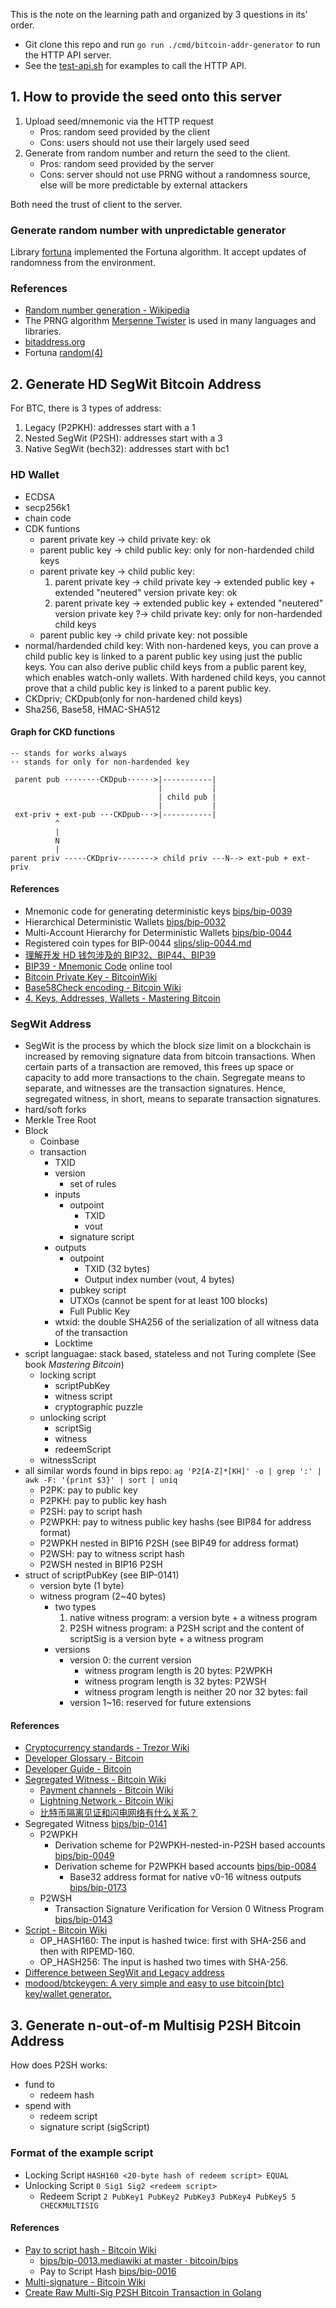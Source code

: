 This is the note on the learning path and organized by 3 questions in its' order.

- Git clone this repo and run `go run ./cmd/bitcoin-addr-generator` to run the HTTP API server.
- See the [test-api.sh](./test-api.sh) for examples to call the HTTP API.

## 1. How to provide the seed onto this server

1. Upload seed/mnemonic via the HTTP request
    - Pros: random seed provided by the client
    - Cons: users should not use their largely used seed
2. Generate from random number and return the seed to the client.
    - Pros: random seed provided by the server
    - Cons: server should not use PRNG without a randomness source, else will be more predictable by external attackers

Both need the trust of client to the server.

### Generate random number with unpredictable generator

Library [fortuna](https://github.com/seehuhn/fortuna) implemented the Fortuna algorithm. It accept updates of randomness from the environment.

### References

- [Random number generation - Wikipedia](https://en.wikipedia.org/wiki/Random_number_generation)
- The PRNG algorithm [Mersenne Twister](https://en.wikipedia.org/wiki/Mersenne_Twister) is used in many languages and libraries.
- [bitaddress.org](https://www.bitaddress.org)
- Fortuna [random(4)](https://www.freebsd.org/cgi/man.cgi?query=random&apropos=0&sektion=4&manpath=FreeBSD+11.0-RELEASE+and+Ports&arch=default&format=html)

## 2. Generate HD SegWit Bitcoin Address

For BTC, there is 3 types of address:

1. Legacy (P2PKH): addresses start with a 1
2. Nested SegWit (P2SH): addresses start with a 3
3. Native SegWit (bech32): addresses start with bc1

### HD Wallet

- ECDSA
- secp256k1
- chain code
- CDK funtions
    - parent private key -> child private key: ok
    - parent public key -> child public key: only for non-hardended child keys
    - parent private key -> child public key:
        1. parent private key -> child private key -> extended public key + extended "neutered" version private key: ok
        2. parent private key -> extended public key + extended "neutered" version private key ?-> child private key: only for non-hardended child keys
    - parent public key -> child private key: not possible
- normal/hardended child key: With non-hardened keys, you can prove a child public key is linked to a parent public key using just the public keys. You can also derive public child keys from a public parent key, which enables watch-only wallets. With hardened child keys, you cannot prove that a child public key is linked to a parent public key.
- CKDpriv; CKDpub(only for non-hardened child keys)
- Sha256, Base58, HMAC-SHA512


#### Graph for CKD functions

```
-- stands for works always
·· stands for only for non-hardended key

 parent pub ········CKDpub······>|-----------|
                                 |           |
                                 | child pub |
                                 |           |
 ext-priv + ext-pub ···CKDpub···>|-----------|
          ^
          |
          N
          |
parent priv -----CKDpriv--------> child priv ---N--> ext-pub + ext-priv
```

#### References

- Mnemonic code for generating deterministic keys [bips/bip-0039](https://github.com/bitcoin/bips/blob/master/bip-0039.mediawiki)
- Hierarchical Deterministic Wallets [bips/bip-0032](https://github.com/bitcoin/bips/blob/master/bip-0032.mediawiki)
- Multi-Account Hierarchy for Deterministic Wallets [bips/bip-0044](https://github.com/bitcoin/bips/blob/master/bip-0044.mediawiki)
- Registered coin types for BIP-0044 [slips/slip-0044.md](https://github.com/satoshilabs/slips/blob/master/slip-0044.md)
- [理解开发 HD 钱包涉及的 BIP32、BIP44、BIP39](https://learnblockchain.cn/2018/09/28/hdwallet/)
- [BIP39 - Mnemonic Code](https://iancoleman.io/bip39/#english) online tool
- [Bitcoin Private Key - BitcoinWiki](https://en.bitcoinwiki.org/wiki/Private_key)
- [Base58Check encoding - Bitcoin Wiki](https://en.bitcoin.it/wiki/Base58Check_encoding)
- [4. Keys, Addresses, Wallets - Mastering Bitcoin](https://www.oreilly.com/library/view/mastering-bitcoin/9781491902639/ch04.html)

### SegWit Address

- SegWit is the process by which the block size limit on a blockchain is increased by removing signature data from bitcoin transactions. When certain parts of a transaction are removed, this frees up space or capacity to add more transactions to the chain. Segregate means to separate, and witnesses are the transaction signatures. Hence, segregated witness, in short, means to separate transaction signatures.
- hard/soft forks
- Merkle Tree Root
- Block
    - Coinbase
    - transaction
        - TXID
        - version
            - set of rules
        - inputs 
            - outpoint
                - TXID
                - vout
            - signature script
        - outputs
            - outpoint
                - TXID (32 bytes)
                - Output index number (vout, 4 bytes)
            - pubkey script
            - UTXOs (cannot be spent for at least 100 blocks)
            - Full Public Key
        - wtxid: the double SHA256 of the serialization of all witness data of the transaction
        - Locktime
- script languagae: stack based, stateless and not Turing complete (See book *Mastering Bitcoin*)
    - locking script
        - scriptPubKey
        - witness script
        - cryptographic puzzle
    - unlocking script
        - scriptSig
        - witness
        - redeemScript
    - witnessScript
- all similar words found in bips repo: `ag 'P2[A-Z]*[KH]' -o | grep ':' | awk -F: '{print $3}' | sort | uniq`
    - P2PK: pay to public key
    - P2PKH: pay to public key hash
    - P2SH: pay to script hash
    - P2WPKH: pay to witness public key hashs (see BIP84 for address format)
    - P2WPKH nested in BIP16 P2SH (see BIP49 for address format)
    - P2WSH: pay to witness script hash
    - P2WSH nested in BIP16 P2SH
- struct of scriptPubKey (see BIP-0141)
    - version byte (1 byte)
    - witness program (2~40 bytes)
        - two types
            1. native witness program: a version byte + a witness program
            2. P2SH witness program: a P2SH script and the content of scriptSig is a version byte + a witness program
        - versions
            - version 0: the current version
                - witness program length is 20 bytes: P2WPKH
                - witness program length is 32 bytes: P2WSH
                - witness program length is neither 20 nor 32 bytes: fail
            - version 1~16: reserved for future extensions

#### References

- [Cryptocurrency standards - Trezor Wiki](https://wiki.trezor.io/Cryptocurrency_standards)
- [Developer Glossary - Bitcoin](https://btcinformation.org/en/developer-glossary)
- [Developer Guide - Bitcoin](https://btcinformation.org/en/developer-guide)
- [Segregated Witness - Bitcoin Wiki](https://en.bitcoin.it/wiki/Segregated_Witness)
    - [Payment channels - Bitcoin Wiki](https://en.bitcoin.it/wiki/Payment_channels)
    - [Lightning Network - Bitcoin Wiki](https://en.bitcoin.it/wiki/Lightning_Network)
    - [比特币隔离见证和闪电网络有什么关系？](https://www.528btc.com/bk/2019111158642.html)
- Segregated Witness [bips/bip-0141](https://github.com/bitcoin/bips/blob/master/bip-0141.mediawiki)
    - P2WPKH
        - Derivation scheme for P2WPKH-nested-in-P2SH based accounts [bips/bip-0049](https://github.com/bitcoin/bips/blob/master/bip-0049.mediawiki)
        - Derivation scheme for P2WPKH based accounts [bips/bip-0084](https://github.com/bitcoin/bips/blob/master/bip-0084.mediawiki)
            - Base32 address format for native v0-16 witness outputs [bips/bip-0173](https://github.com/bitcoin/bips/blob/master/bip-0173.mediawiki)
    - P2WSH
        - Transaction Signature Verification for Version 0 Witness Program [bips/bip-0143](https://github.com/bitcoin/bips/blob/master/bip-0143.mediawiki)
- [Script - Bitcoin Wiki](https://en.bitcoin.it/wiki/Script)
    - OP_HASH160: The input is hashed twice: first with SHA-256 and then with RIPEMD-160.
    - OP_HASH256: The input is hashed two times with SHA-256.
- [Difference between SegWit and Legacy address](https://help.crypto.com/en/articles/4056348-send-and-receive-btc-ltc-difference-between-segwit-and-legacy-address)
- [modood/btckeygen: A very simple and easy to use bitcoin(btc) key/wallet generator.](https://github.com/modood/btckeygen)

## 3. Generate n-out-of-m Multisig P2SH Bitcoin Address

How does P2SH works:

- fund to
    - redeem hash
- spend with
    - redeem script
    - signature script (sigScript)

### Format of the example script

- Locking Script `HASH160 <20-byte hash of redeem script> EQUAL`
- Unlocking Script `0 Sig1 Sig2 <redeem script>`
    - Redeem Script `2 PubKey1 PubKey2 PubKey3 PubKey4 PubKey5 5 CHECKMULTISIG`

#### References

- [Pay to script hash - Bitcoin Wiki](https://en.bitcoin.it/wiki/Pay_to_script_hash)
    - [bips/bip-0013.mediawiki at master · bitcoin/bips](https://github.com/bitcoin/bips/blob/master/bip-0013.mediawiki)
    - Pay to Script Hash [bips/bip-0016](https://github.com/bitcoin/bips/blob/master/bip-0016.mediawiki)
- [Multi-signature - Bitcoin Wiki](https://en.bitcoin.it/wiki/Multi-signature)
- [Create Raw Multi-Sig P2SH Bitcoin Transaction in Golang](https://medium.com/coinmonks/build-p2sh-address-and-spend-its-fund-in-golang-1a03a4131512)